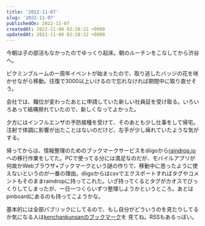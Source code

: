 ```yaml
---
title: '2022-11-07'
slug: '2022-11-07'
publishedOn: 2022-11-07
createdAt: 2022-11-08 02:28:22 +0900
updatedAt: 2022-11-08 02:28:22 +0900
---
```

今朝は子の部活もなかったのでゆっくり起床。朝のルーチンをこなしてから渋谷へ。

ピクミンブルームの一周年イベントが始まったので、取り逃したバッジの花を咲かせながら移動。往復で3000以上いけるので忘れなければ期間中に取り直せそう。

会社では、職位が変わったあとに申請していた新しい社員証を受け取る。いろいろあって結構擦れていたので、新しくなってよかった。

夕方にはインフルエンザの予防接種を受けて、そのあとも少し仕事をして帰宅。注射で体調に影響が出たことはないのだけど、左手が少し痺れていたような気がする。

帰ってからは、情報整理のためのブックマークサービスをdiigoから[raindrop.io](https://raindrop.io)への移行作業をしてた。PCで使ってる分には満足なのだが、モバイルアプリが何故かWebブラウザ+ブックマークという謎の作りで、移動中に思ったように使えないというのが一番の理由。diigoからはcsvでエクスポートすればタグやコメントもそのままraindropに持ってこれた。いざ持ってくるとタグがカオスでびっくりしてしまったが、一日一つくらいずつ整理しようかというところ。あとはpinboardにあるのも持ってこようかな。

基本的には全部パブリックにしてるので、もし自分がどういうのを見たりしてるか気になる人は[kenchankunsanのブックマーク](https://raindrop.io/kenchan/public-18270935/sort=-created&perpage=30&page=0)を
見てね。RSSもあるっぽい。
